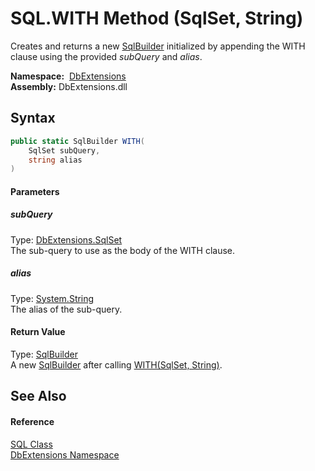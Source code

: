 SQL.WITH Method (SqlSet, String)
================================
Creates and returns a new [SqlBuilder][1] initialized by appending the WITH clause using the provided *subQuery* and *alias*.

  **Namespace:**  [DbExtensions][2]  
  **Assembly:** DbExtensions.dll

Syntax
------

```csharp
public static SqlBuilder WITH(
	SqlSet subQuery,
	string alias
)
```

#### Parameters

##### *subQuery*
Type: [DbExtensions.SqlSet][3]  
The sub-query to use as the body of the WITH clause.

##### *alias*
Type: [System.String][4]  
The alias of the sub-query.

#### Return Value
Type: [SqlBuilder][1]  
 A new [SqlBuilder][1] after calling [WITH(SqlSet, String)][5]. 

See Also
--------

#### Reference
[SQL Class][6]  
[DbExtensions Namespace][2]  

[1]: ../SqlBuilder/README.md
[2]: ../README.md
[3]: ../SqlSet/README.md
[4]: http://msdn.microsoft.com/en-us/library/s1wwdcbf
[5]: ../SqlBuilder/WITH_1.md
[6]: README.md